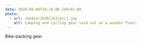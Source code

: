 ```yaml
---
date: 2020-09-09T18:10:00.149+01:00
photo:
  - url: /media/2020/253/p1/1.jpg
    alt: Camping and cycling gear laid out on a wooden floor.
---
```


Bike-packing gear.
